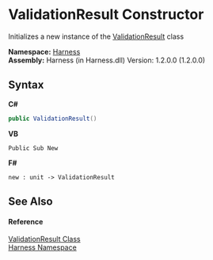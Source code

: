 # ValidationResult Constructor 
 

Initializes a new instance of the <a href="2a2264c0-89b7-5c08-644b-fcf1d7f2b205">ValidationResult</a> class

**Namespace:**&nbsp;<a href="c306edfe-5c5e-b933-d794-fef44c8f4ffc">Harness</a><br />**Assembly:**&nbsp;Harness (in Harness.dll) Version: 1.2.0.0 (1.2.0.0)

## Syntax

**C#**<br />
``` C#
public ValidationResult()
```

**VB**<br />
``` VB
Public Sub New
```

**F#**<br />
``` F#
new : unit -> ValidationResult
```


## See Also


#### Reference
<a href="2a2264c0-89b7-5c08-644b-fcf1d7f2b205">ValidationResult Class</a><br /><a href="c306edfe-5c5e-b933-d794-fef44c8f4ffc">Harness Namespace</a><br />